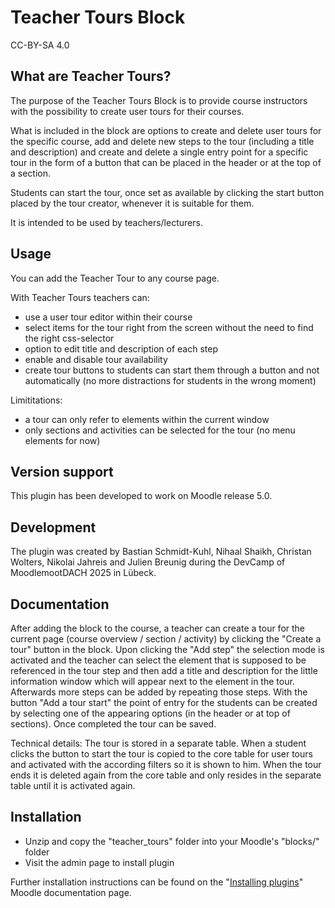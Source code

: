 # Teacher Tours Block
CC-BY-SA 4.0

## What are Teacher Tours?
The purpose of the Teacher Tours Block is to provide course instructors with the possibility to create user tours for their courses.

What is included in the block are options to create and delete user tours for the specific course, add and delete new steps to the tour (including a title and description) and create and delete a single entry point for a specific tour in the form of a button that can be placed in the header or at the top of a section.

Students can start the tour, once set as available by clicking the start button placed by the tour creator, whenever it is suitable for them.

It is intended to be used by teachers/lecturers.

## Usage
You can add the Teacher Tour to any course page.

With Teacher Tours teachers can:
- use a user tour editor within their course
- select items for the tour right from the screen without the need to find the right css-selector
- option to edit title and description of each step
- enable and disable tour availability
- create tour buttons to students can start them through a button and not automatically (no more distractions for students in the wrong moment)

Limititations:
- a tour can only refer to elements within the current window
- only sections and activities can be selected for the tour (no menu elements for now)

## Version support
This plugin has been developed to work on Moodle release 5.0.

## Development
The plugin was created by Bastian Schmidt-Kuhl, Nihaal Shaikh, Christan Wolters, Nikolai Jahreis and Julien Breunig during the DevCamp of MoodlemootDACH 2025 in Lübeck.

## Documentation
After adding the block to the course, a teacher can create a tour for the current page (course overview / section / activity) by clicking the "Create a tour" button in the block.
Upon clicking the "Add step" the selection mode is activated and the teacher can select the element that is supposed to be referenced in the tour step and then add a title and description for the little information window which will appear next to the element in the tour.
Afterwards more steps can be added by repeating those steps.
With the button "Add a tour start" the point of entry for the students can be created by selecting one of the appearing options (in the header or at top of sections).
Once completed the tour can be saved.

Technical details:
The tour is stored in a separate table. When a student clicks the button to start the tour is copied to the core table for user tours and activated with the according filters so it is shown to him. When the tour ends it is deleted again from the core table and only resides in the separate table until it is activated again.

## Installation
- Unzip and copy the "teacher_tours" folder into your Moodle's "blocks/" folder
- Visit the admin page to install plugin

Further installation instructions can be found on the "[Installing plugins](http://docs.moodle.org/en/Installing_contributed_modules_or_plugins)" Moodle documentation page.
